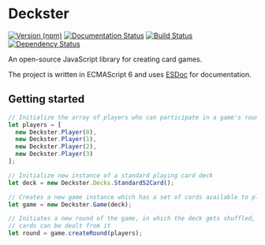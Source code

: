 # Deckster

[![Version (npm)](https://img.shields.io/npm/v/deckster.svg)](https://npmjs.com/package/deckster)
[![Documentation Status](https://doc.esdoc.org/github.com/DecksterJS/deckster/badge.svg)](https://doc.esdoc.org/github.com/DecksterJS/deckster)
[![Build Status](https://img.shields.io/travis/DecksterJS/deckster/master.svg)](https://travis-ci.org/DecksterJS/deckster)
[![Dependency Status](https://img.shields.io/versioneye/d/user/projects/563dcd194d415e001e0001bd.svg)](https://versioneye.com/user/projects/563dcd194d415e001e0001bd)

An open-source JavaScript library for creating card games.

The project is written in ECMAScript 6 and uses [ESDoc][] for documentation.

[ESDoc]: https://esdoc.org

## Getting started

``` js
// Initialize the array of players who can participate in a game's rounds
let players = [
  new Deckster.Player(0),
  new Deckster.Player(1),
  new Deckster.Player(2),
  new Deckster.Player(3)
];

// Initialize new instance of a standard playing card deck
let deck = new Deckster.Decks.Standard52Card();

// Creates a new game instance which has a set of cards available to play with
let game = new Deckster.Game(deck);

// Initiates a new round of the game, in which the deck gets shuffled, and 
// cards can be dealt from it
let round = game.createRound(players);
```
